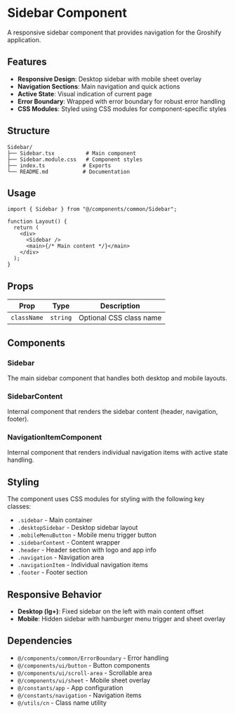 # Sidebar Component

A responsive sidebar component that provides navigation for the Groshify application.

## Features

- **Responsive Design**: Desktop sidebar with mobile sheet overlay
- **Navigation Sections**: Main navigation and quick actions
- **Active State**: Visual indication of current page
- **Error Boundary**: Wrapped with error boundary for robust error handling
- **CSS Modules**: Styled using CSS modules for component-specific styles

## Structure

```
Sidebar/
├── Sidebar.tsx          # Main component
├── Sidebar.module.css   # Component styles
├── index.ts            # Exports
└── README.md           # Documentation
```

## Usage

```tsx
import { Sidebar } from "@/components/common/Sidebar";

function Layout() {
  return (
    <div>
      <Sidebar />
      <main>{/* Main content */}</main>
    </div>
  );
}
```

## Props

| Prop        | Type     | Description             |
| ----------- | -------- | ----------------------- |
| `className` | `string` | Optional CSS class name |

## Components

### Sidebar

The main sidebar component that handles both desktop and mobile layouts.

### SidebarContent

Internal component that renders the sidebar content (header, navigation, footer).

### NavigationItemComponent

Internal component that renders individual navigation items with active state handling.

## Styling

The component uses CSS modules for styling with the following key classes:

- `.sidebar` - Main container
- `.desktopSidebar` - Desktop sidebar layout
- `.mobileMenuButton` - Mobile menu trigger button
- `.sidebarContent` - Content wrapper
- `.header` - Header section with logo and app info
- `.navigation` - Navigation area
- `.navigationItem` - Individual navigation items
- `.footer` - Footer section

## Responsive Behavior

- **Desktop (lg+)**: Fixed sidebar on the left with main content offset
- **Mobile**: Hidden sidebar with hamburger menu trigger and sheet overlay

## Dependencies

- `@/components/common/ErrorBoundary` - Error handling
- `@/components/ui/button` - Button components
- `@/components/ui/scroll-area` - Scrollable area
- `@/components/ui/sheet` - Mobile sheet overlay
- `@/constants/app` - App configuration
- `@/constants/navigation` - Navigation items
- `@/utils/cn` - Class name utility
